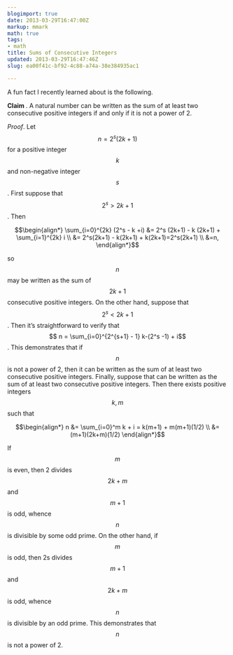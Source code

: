 ```yaml
---
blogimport: true
date: 2013-03-29T16:47:00Z
markup: mmark
math: true
tags:
- math
title: Sums of Consecutive Integers
updated: 2013-03-29T16:47:46Z
slug: ea00f41c-bf92-4c88-a74a-38e384935ac1

---
```


A fun fact I recently learned about is the following.

<b>Claim </b>.  A natural number can be written as the sum of at least two
consecutive positive integers if and only if it is not a power of 2.



<!--more-->

<i>Proof</i>.  Let $$ n = 2^s (2k+1)$$ for a positive integer $$ k$$ and
non-negative integer $$ s$$.  First suppose that $$ 2^s \gt 2k+1$$.   Then

$$\begin{align*}
\sum_{i=0}^{2k} (2^s - k +i)
&= 2^s (2k+1) - k (2k+1) + \sum_{i=1}^{2k} i \\
&= 2^s(2k+1) - k(2k+1) + k(2k+1)=2^s(2k+1) \\
&=n,
\end{align*}$$

so  $$ n$$ may be written as the sum of $$ 2k+1$$ consecutive positive
integers.   On the other hand, suppose that $$ 2^s \lt 2k+1$$.  Then it’s
straightforward to verify that $$ n = \sum_{i=0}^{2^{s+1} - 1} k-(2^s -1) +
i$$.  This demonstrates that if $$ n$$ is not a power of 2, then it can be
written as the sum of at least two consecutive positive integers.  Finally,
suppose that  can be written as the sum of at least two consecutive positive
integers.  Then there exists positive integers $$ k, m$$ such that

$$\begin{align*}
n 
&= \sum_{i=0}^m k + i = k(m+1) + m(m+1)(1/2) \\
&= (m+1)(2k+m)(1/2)
\end{align*}$$

If $$ m$$ is even, then 2 divides $$ 2k+m$$ and $$ m+1$$ is odd, whence $$ n$$
is divisible by some odd prime.  On the other hand, if $$ m$$ is odd, then 2s
divides $$ m+1$$ and $$ 2k+m$$ is odd, whence $$ n$$ is divisible by an odd
prime.  This demonstrates that  $$ n$$ is not a power of 2.
